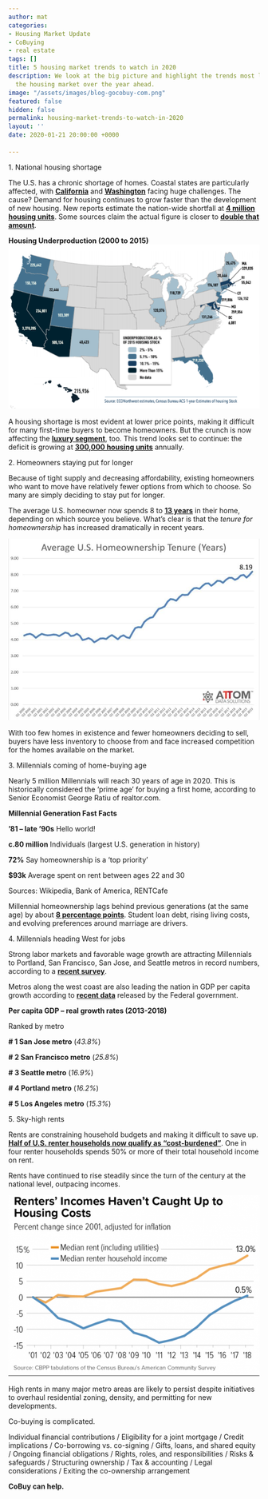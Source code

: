```yaml
---
author: mat
categories:
- Housing Market Update
- CoBuying
- real estate
tags: []
title: 5 housing market trends to watch in 2020
description: We look at the big picture and highlight the trends most likely to shape
  the housing market over the year ahead.
image: "/assets/images/blog-gocobuy-com.png"
featured: false
hidden: false
permalink: housing-market-trends-to-watch-in-2020
layout: ''
date: 2020-01-21 20:00:00 +0000

---
```

1\. National housing shortage

The U.S. has a chronic shortage of homes. Coastal states are particularly affected, with [**California**](https://en.wikipedia.org/wiki/California_housing_shortage) and [**Washington**](https://crosscut.com/2020/01/report-washington-should-have-built-225600-more-homes-over-past-15-years) facing huge challenges. The cause? Demand for housing continues to grow faster than the development of new housing. New reports estimate the nation-wide shortfall at [**4 million housing units**](https://www.cnbc.com/2020/01/21/housing-market-falling-short-by-nearly-4-million-homes-as-demand-grows.html). Some sources claim the actual figure is closer to [**double that amount**](https://www.upforgrowth.org/new-report-indicates-housing-shortage-more-severe-once-thought).  
  
**Housing Underproduction (2000 to 2015)  
![](/assets/images/trends-per-county.png)**

A housing shortage is most evident at lower price points, making it difficult for many first-time buyers to become homeowners. But the crunch is now affecting the [**luxury segment**](https://www.cnbc.com/2020/01/08/the-shortage-of-homes-for-sale-is-getting-much-worse-even-in-luxury.html), too. This trend looks set to continue: the deficit is growing at [**300,000 housing units**](https://www.seattletimes.com/business/the-conundrum-that-affordable-housing-poses-for-the-nation/) annually.

2\. Homeowners staying put for longer

Because of tight supply and decreasing affordability, existing homeowners who want to move have relatively fewer options from which to choose. So many are simply deciding to stay put for longer.

The average U.S. homeowner now spends 8 to [**13 years**](https://magazine.realtor/daily-news/2020/01/13/where-owners-are-the-most-least-likely-to-move) in their home, depending on which source you believe. What’s clear is that the _tenure for homeownership_ has increased dramatically in recent years.

![](/assets/images/trends-average.jpg)

With too few homes in existence and fewer homeowners deciding to sell, buyers have less inventory to choose from and face increased competition for the homes available on the market.

3\. Millennials coming of home-buying age

Nearly 5 million Millennials will reach 30 years of age in 2020. This is historically considered the ‘prime age’ for buying a first home, according to Senior Economist George Ratiu of realtor.com.

**Millennial Generation Fast Facts**

**’81 – late ’90s** Hello world!

**c.80 million** Individuals (largest U.S. generation in history)

**72%** Say homeownership is a ‘top priority’

**$93k** Average spent on rent between ages 22 and 30

Sources: Wikipedia, Bank of America, RENTCafe

Millennial homeownership lags behind previous generations (at the same age) by about [**8 percentage points**](https://www.cnbc.com/2019/08/30/homeownership-eludes-millions-of-millennials-heres-why.html). Student loan debt, rising living costs, and evolving preferences around marriage are drivers.

4\. Millennials heading West for jobs

Strong labor markets and favorable wage growth are attracting Millennials to Portland, San Francisco, San Jose, and Seattle metros in record numbers, according to a [**recent survey**](https://www.businessinsider.com/cities-millennials-moving-good-jobs-salaries-2019-2).

Metros along the west coast are also leading the nation in GDP per capita growth according to [**recent data**](https://www.bea.gov/data/gdp/gdp-county-metro-and-other-areas) released by the Federal government.

**Per capita GDP – real growth rates (2013-2018)**

Ranked by metro

**# 1 San Jose metro** (_43.8%_)

**# 2 San Francisco metro** (_25.8%_)

**# 3 Seattle metro** (_16.9%_)

**# 4 Portland metro** (_16.2%_)

**# 5 Los Angeles metro** (_15.3%_)

5\. Sky-high rents

Rents are constraining household budgets and making it difficult to save up. [**Half of U.S. renter households now qualify as “cost-burdened”**](https://www.apartmentlist.com/rentonomics/cost-burden-2019/). One in four renter households spends 50% or more of their total household income on rent.

Rents have continued to rise steadily since the turn of the century at the national level, outpacing incomes.

![](/assets/images/trends-renters.png)

High rents in many major metro areas are likely to persist despite initiatives to overhaul residential zoning, density, and permitting for new developments.

Co-buying is complicated.

Individual financial contributions / Eligibility for a joint mortgage / Credit implications / Co-borrowing vs. co-signing / Gifts, loans, and shared equity / Ongoing financial obligations / Rights, roles, and responsibilities / Risks & safeguards / Structuring ownership / Tax & accounting / Legal considerations / Exiting the co-ownership arrangement

**CoBuy can help.**